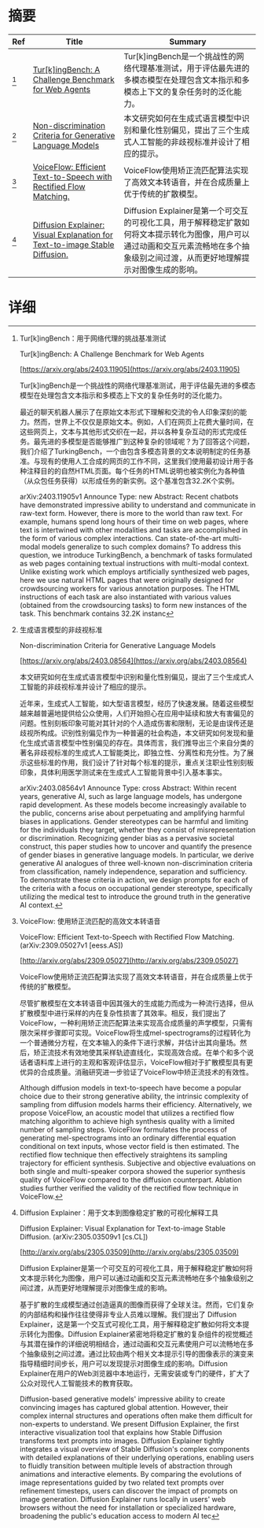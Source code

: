 # 摘要

| Ref | Title | Summary |
| --- | --- | --- |
| [^1] | [Tur[k]ingBench: A Challenge Benchmark for Web Agents](https://arxiv.org/abs/2403.11905) | Tur[k]ingBench是一个挑战性的网络代理基准测试，用于评估最先进的多模态模型在处理包含文本指示和多模态上下文的复杂任务时的泛化能力。 |
| [^2] | [Non-discrimination Criteria for Generative Language Models](https://arxiv.org/abs/2403.08564) | 本文研究如何在生成式语言模型中识别和量化性别偏见，提出了三个生成式人工智能的非歧视标准并设计了相应的提示。 |
| [^3] | [VoiceFlow: Efficient Text-to-Speech with Rectified Flow Matching.](http://arxiv.org/abs/2309.05027) | VoiceFlow使用矫正流匹配算法实现了高效文本转语音，并在合成质量上优于传统的扩散模型。 |
| [^4] | [Diffusion Explainer: Visual Explanation for Text-to-image Stable Diffusion.](http://arxiv.org/abs/2305.03509) | Diffusion Explainer是第一个可交互的可视化工具，用于解释稳定扩散如何将文本提示转化为图像，用户可以通过动画和交互元素流畅地在多个抽象级别之间过渡，从而更好地理解提示对图像生成的影响。 |

# 详细

[^1]: Tur[k]ingBench：用于网络代理的挑战基准测试

    Tur[k]ingBench: A Challenge Benchmark for Web Agents

    [https://arxiv.org/abs/2403.11905](https://arxiv.org/abs/2403.11905)

    Tur[k]ingBench是一个挑战性的网络代理基准测试，用于评估最先进的多模态模型在处理包含文本指示和多模态上下文的复杂任务时的泛化能力。

    

    最近的聊天机器人展示了在原始文本形式下理解和交流的令人印象深刻的能力。然而，世界上不仅仅是原始文本。例如，人们在网页上花费大量时间，在这些网页上，文本与其他形式交织在一起，并以各种复杂互动的形式完成任务。最先进的多模型是否能够推广到这种复杂的领域呢？为了回答这个问题，我们介绍了TurkingBench，一个由包含多模态背景的文本说明制定的任务基准。与现有的使用人工合成的网页的工作不同，这里我们使用最初设计用于各种注释目的的自然HTML页面。每个任务的HTML说明也被实例化为各种值（从众包任务获得）以形成任务的新实例。这个基准包含32.2K个实例。

    arXiv:2403.11905v1 Announce Type: new  Abstract: Recent chatbots have demonstrated impressive ability to understand and communicate in raw-text form. However, there is more to the world than raw text. For example, humans spend long hours of their time on web pages, where text is intertwined with other modalities and tasks are accomplished in the form of various complex interactions. Can state-of-the-art multi-modal models generalize to such complex domains?   To address this question, we introduce TurkingBench, a benchmark of tasks formulated as web pages containing textual instructions with multi-modal context. Unlike existing work which employs artificially synthesized web pages, here we use natural HTML pages that were originally designed for crowdsourcing workers for various annotation purposes. The HTML instructions of each task are also instantiated with various values (obtained from the crowdsourcing tasks) to form new instances of the task. This benchmark contains 32.2K instanc
    
[^2]: 生成语言模型的非歧视标准

    Non-discrimination Criteria for Generative Language Models

    [https://arxiv.org/abs/2403.08564](https://arxiv.org/abs/2403.08564)

    本文研究如何在生成式语言模型中识别和量化性别偏见，提出了三个生成式人工智能的非歧视标准并设计了相应的提示。

    

    近年来，生成式人工智能，如大型语言模型，经历了快速发展。随着这些模型越来越普遍地提供给公众使用，人们开始担心在应用中延续和放大有害偏见的问题。性别刻板印象可能对其针对的个人造成伤害和限制，无论是由误传还是歧视所构成。识别性别偏见作为一种普遍的社会构造，本文研究如何发现和量化生成式语言模型中性别偏见的存在。具体而言，我们推导出三个来自分类的著名非歧视标准的生成式人工智能类比，即独立性、分离性和充分性。为了展示这些标准的作用，我们设计了针对每个标准的提示，重点关注职业性别刻板印象，具体利用医学测试来在生成式人工智能背景中引入基本事实。

    arXiv:2403.08564v1 Announce Type: cross  Abstract: Within recent years, generative AI, such as large language models, has undergone rapid development. As these models become increasingly available to the public, concerns arise about perpetuating and amplifying harmful biases in applications. Gender stereotypes can be harmful and limiting for the individuals they target, whether they consist of misrepresentation or discrimination. Recognizing gender bias as a pervasive societal construct, this paper studies how to uncover and quantify the presence of gender biases in generative language models. In particular, we derive generative AI analogues of three well-known non-discrimination criteria from classification, namely independence, separation and sufficiency. To demonstrate these criteria in action, we design prompts for each of the criteria with a focus on occupational gender stereotype, specifically utilizing the medical test to introduce the ground truth in the generative AI context. 
    
[^3]: VoiceFlow: 使用矫正流匹配的高效文本转语音

    VoiceFlow: Efficient Text-to-Speech with Rectified Flow Matching. (arXiv:2309.05027v1 [eess.AS])

    [http://arxiv.org/abs/2309.05027](http://arxiv.org/abs/2309.05027)

    VoiceFlow使用矫正流匹配算法实现了高效文本转语音，并在合成质量上优于传统的扩散模型。

    

    尽管扩散模型在文本转语音中因其强大的生成能力而成为一种流行选择，但从扩散模型中进行采样的内在复杂性损害了其效率。相反，我们提出了VoiceFlow，一种利用矫正流匹配算法来实现高合成质量的声学模型，只需有限次采样步骤即可实现。VoiceFlow将生成mel-spectrograms的过程转化为一个普通微分方程，在文本输入的条件下进行求解，并估计出其向量场。然后，矫正流技术有效地使其采样轨迹直线化，实现高效合成。在单个和多个说话者语料库上进行的主观和客观评估显示，VoiceFlow相对于扩散模型具有更优异的合成质量。消融研究进一步验证了VoiceFlow中矫正流技术的有效性。

    Although diffusion models in text-to-speech have become a popular choice due to their strong generative ability, the intrinsic complexity of sampling from diffusion models harms their efficiency. Alternatively, we propose VoiceFlow, an acoustic model that utilizes a rectified flow matching algorithm to achieve high synthesis quality with a limited number of sampling steps. VoiceFlow formulates the process of generating mel-spectrograms into an ordinary differential equation conditional on text inputs, whose vector field is then estimated. The rectified flow technique then effectively straightens its sampling trajectory for efficient synthesis. Subjective and objective evaluations on both single and multi-speaker corpora showed the superior synthesis quality of VoiceFlow compared to the diffusion counterpart. Ablation studies further verified the validity of the rectified flow technique in VoiceFlow.
    
[^4]: Diffusion Explainer：用于文本到图像稳定扩散的可视化解释工具

    Diffusion Explainer: Visual Explanation for Text-to-image Stable Diffusion. (arXiv:2305.03509v1 [cs.CL])

    [http://arxiv.org/abs/2305.03509](http://arxiv.org/abs/2305.03509)

    Diffusion Explainer是第一个可交互的可视化工具，用于解释稳定扩散如何将文本提示转化为图像，用户可以通过动画和交互元素流畅地在多个抽象级别之间过渡，从而更好地理解提示对图像生成的影响。

    

    基于扩散的生成模型通过创造逼真的图像而获得了全球关注。然而，它们复杂的内部结构和操作往往使得非专业人员难以理解。我们提出了 Diffusion Explainer，这是第一个交互式可视化工具，用于解释稳定扩散如何将文本提示转化为图像。Diffusion Explainer紧密地将稳定扩散的复杂组件的视觉概述与其潜在操作的详细说明相结合，通过动画和交互元素使用户可以流畅地在多个抽象级别之间过渡。通过比较由两个相关文本提示引导的图像表示的演变来指导精细时间步长，用户可以发现提示对图像生成的影响。Diffusion Explainer在用户的Web浏览器中本地运行，无需安装或专门的硬件，扩大了公众对现代人工智能技术的教育获取。

    Diffusion-based generative models' impressive ability to create convincing images has captured global attention. However, their complex internal structures and operations often make them difficult for non-experts to understand. We present Diffusion Explainer, the first interactive visualization tool that explains how Stable Diffusion transforms text prompts into images. Diffusion Explainer tightly integrates a visual overview of Stable Diffusion's complex components with detailed explanations of their underlying operations, enabling users to fluidly transition between multiple levels of abstraction through animations and interactive elements. By comparing the evolutions of image representations guided by two related text prompts over refinement timesteps, users can discover the impact of prompts on image generation. Diffusion Explainer runs locally in users' web browsers without the need for installation or specialized hardware, broadening the public's education access to modern AI tec
    

